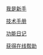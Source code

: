 [我是新手](/help/new.md)

[技术手册](/help/tech.md)

[功能日记](/help/function-dairy.md)

[获得在线帮助](/help/online-help.md)




